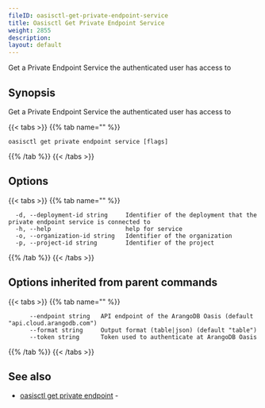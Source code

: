 ```yaml
---
fileID: oasisctl-get-private-endpoint-service
title: Oasisctl Get Private Endpoint Service
weight: 2855
description: 
layout: default
---
```

Get a Private Endpoint Service the authenticated user has access to

## Synopsis

Get a Private Endpoint Service the authenticated user has access to

{{< tabs >}}
{{% tab name="" %}}
```
oasisctl get private endpoint service [flags]
```
{{% /tab %}}
{{< /tabs >}}

## Options

{{< tabs >}}
{{% tab name="" %}}
```
  -d, --deployment-id string     Identifier of the deployment that the private endpoint service is connected to
  -h, --help                     help for service
  -o, --organization-id string   Identifier of the organization
  -p, --project-id string        Identifier of the project
```
{{% /tab %}}
{{< /tabs >}}

## Options inherited from parent commands

{{< tabs >}}
{{% tab name="" %}}
```
      --endpoint string   API endpoint of the ArangoDB Oasis (default "api.cloud.arangodb.com")
      --format string     Output format (table|json) (default "table")
      --token string      Token used to authenticate at ArangoDB Oasis
```
{{% /tab %}}
{{< /tabs >}}

## See also

* [oasisctl get private endpoint](oasisctl-get-private-endpoint)	 - 

